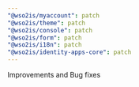 ```yaml
---
"@wso2is/myaccount": patch
"@wso2is/theme": patch
"@wso2is/console": patch
"@wso2is/form": patch
"@wso2is/i18n": patch
"@wso2is/identity-apps-core": patch
---
```


Improvements and Bug fixes
